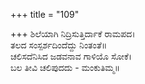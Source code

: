 +++
title = "109"

+++
ಶಿಲೆಯಾಗಿ ನಿದ್ರಿಸುತ್ತಿರ್ದಾಕೆ ರಾಮಪದ।  
ತಲದ ಸಂಸ್ಪರ್ಶದಿಂದೆದ್ದು ನಿಂತಂತೆ॥  
ಚಲಿಸದೆನಿಸಿದ ಜಡವನಾವ ಗಾಳಿಯೊ ಸೋಕೆ।  
ಬಲ ತೀವಿ ಚಲಿಪುದದು - ಮಂಕುತಿಮ್ಮ॥  
